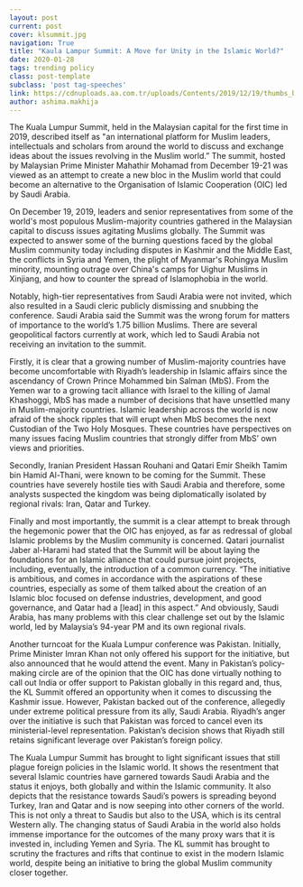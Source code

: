 ```yaml
---
layout: post
current: post
cover: klsummit.jpg
navigation: True
title: "Kaula Lampur Summit: A Move for Unity in the Islamic World?"
date: 2020-01-28
tags: trending policy
class: post-template
subclass: 'post tag-speeches'
link: https://cdnuploads.aa.com.tr/uploads/Contents/2019/12/19/thumbs_b_c_c2a7fadad377224ed6395620bb09d95f.jpg?v=162032
author: ashima.makhija
---
```

The Kuala Lumpur Summit, held in the Malaysian capital for the first time in 2019, described itself as "an international platform for Muslim leaders, intellectuals and scholars from around the world to discuss and exchange ideas about the issues revolving in the Muslim world.” The summit, hosted by Malaysian Prime Minister Mahathir Mohamad from December 19-21 was viewed as an attempt to create a new bloc in the Muslim world that could become an alternative to the Organisation of Islamic Cooperation (OIC) led by Saudi Arabia.

On December 19, 2019, leaders and senior representatives from some of the world's most populous Muslim-majority countries gathered in the Malaysian capital to discuss issues agitating Muslims globally. The Summit was expected to answer some of the burning questions faced by the global Muslim community today including disputes in Kashmir and the Middle East, the conflicts in Syria and Yemen, the plight of Myanmar's Rohingya Muslim minority, mounting outrage over China's camps for Uighur Muslims in Xinjiang, and how to counter the spread of Islamophobia in the world.

Notably, high-tier representatives from Saudi Arabia were not invited, which also resulted in a Saudi cleric publicly dismissing and snubbing the conference. Saudi Arabia said the Summit was the wrong forum for matters of importance to the world’s 1.75 billion Muslims. There are several geopolitical factors currently at work, which led to Saudi Arabia not receiving an invitation to the summit.

Firstly, it is clear that a growing number of Muslim-majority countries have become uncomfortable with Riyadh’s leadership in Islamic affairs since the ascendancy of Crown Prince Mohammed bin Salman (MbS). From the Yemen war to a growing tacit alliance with Israel to the killing of Jamal Khashoggi, MbS has made a number of decisions that have unsettled many in Muslim-majority countries. Islamic leadership across the world is now afraid of the shock ripples that will erupt when MbS becomes the next Custodian of the Two Holy Mosques. These countries have perspectives on many issues facing Muslim countries that strongly differ from MbS’ own views and priorities.

Secondly, Iranian President Hassan Rouhani and Qatari Emir Sheikh Tamim bin Hamid Al-Thani, were known to be coming for the Summit. These countries have severely hostile ties with Saudi Arabia and therefore, some analysts suspected the kingdom was being diplomatically isolated by regional rivals: Iran, Qatar and Turkey.

Finally and most importantly, the summit is a clear attempt to break through the hegemonic power that the OIC has enjoyed, as far as redressal of global Islamic problems by the Muslim community is concerned. Qatari journalist Jaber al-Harami had stated that the Summit will be about laying the foundations for an Islamic alliance that could pursue joint projects, including, eventually, the introduction of a common currency. “The initiative is ambitious, and comes in accordance with the aspirations of these countries, especially as some of them talked about the creation of an Islamic bloc focused on defense industries, development, and good governance, and Qatar had a [lead] in this aspect.” And obviously, Saudi Arabia, has many problems with this clear challenge set out by the Islamic world, led by Malaysia’s 94-year PM and its own regional rivals.

Another turncoat for the Kuala Lumpur conference was Pakistan. Initially, Prime Minister Imran Khan not only offered his support for the initiative, but also announced that he would attend the event. Many in Pakistan’s policy-making circle are of the opinion that the OIC has done virtually nothing to call out India or offer support to Pakistan globally in this regard and, thus, the KL Summit offered an opportunity when it comes to discussing the Kashmir issue. However, Pakistan backed out of the conference, allegedly under extreme political pressure from its ally, Saudi Arabia. Riyadh’s anger over the initiative is such that Pakistan was forced to cancel even its ministerial-level representation. Pakistan’s decision shows that Riyadh still retains significant leverage over Pakistan’s foreign policy.

The Kuala Lumpur Summit has brought to light significant issues that still plague foreign policies in the Islamic world. It shows the resentment that several Islamic countries have garnered towards Saudi Arabia and the status it enjoys, both globally and within the Islamic community. It also depicts that the resistance towards Saudi’s powers is spreading beyond Turkey, Iran and Qatar and is now seeping into other corners of the world. This is not only a threat to Saudis but also to the USA, which is its central Western ally. The changing status of Saudi Arabia in the world also holds immense importance for the outcomes of the many proxy wars that it is invested in, including Yemen and Syria. The KL summit has brought to scrutiny the fractures and rifts that continue to exist in the modern Islamic world, despite being an initiative to bring the global Muslim community closer together.
